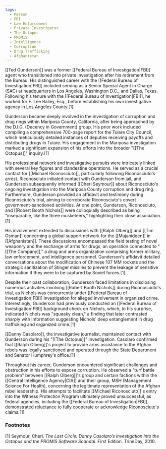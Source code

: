 ```yaml
---
tags:
  - Person
  - FBI
  - Law Enforcement
  - Private Investigator
  - The Octopus
  - PROMIS
  - Intelligence
  - Corruption
  - Drug Trafficking
  - Afghanistan
---
```

[[Ted Gunderson]] was a former [[Federal Bureau of Investigation|FBI]] agent who transitioned into private investigation after his retirement from the Bureau. His distinguished career with the [[Federal Bureau of Investigation|FBI]] included serving as a Senior Special Agent in Charge (SAC) at headquarters in Los Angeles, Washington D.C., and Dallas, Texas. Following his tenure with the [[Federal Bureau of Investigation|FBI]], he worked for F. Lee Bailey, Esq., before establishing his own investigative agency in Los Angeles County.[1]

Gunderson became deeply involved in the investigation of corruption and drug rings within Mariposa County, California, after being approached by the D.I.G. (Decency in Government) group. His prior work included compiling a comprehensive 700-page report for the Tulare City Council, which meticulously detailed instances of deputies receiving payoffs and distributing drugs in Tulare. His engagement in the Mariposa investigation marked a significant expansion of his efforts into the broader "[[The Octopus]]" inquiry.[1]

His professional network and investigative pursuits were intricately linked with several key figures and clandestine operations. He served as a crucial contact for [[Michael Riconosciuto]], particularly following Riconosciuto's arrest. Riconosciuto initiated contact with Gunderson from jail, and Gunderson subsequently informed [[Cheri Seymour]] about Riconosciuto's ongoing investigation into the Mariposa County corruption and drug ring. Furthermore, Gunderson provided an affidavit and testimony during Riconosciuto's trial, aiming to corroborate Riconosciuto's covert government-sanctioned activities. At one point, Gunderson, Riconosciuto, and [[Robert Booth Nichols]] were colloquially described as being "inseparable, like the three musketeers," highlighting their close association.[1]

His involvement extended to discussions with [[Ralph Olberg]] and [[Tim Osman]] concerning a global support network for the [[Mujahideen]] in [[Afghanistan]]. These discussions encompassed the field testing of novel weaponry and the exchange of arms for drugs, an operation connected to "[[The Company]]," a drug and arms organization comprising former military, law enforcement, and intelligence personnel. Gunderson's affidavit detailed conversations about the modification of Chinese 107 MM rockets and the strategic sanitization of Stinger missiles to prevent the leakage of sensitive information if they were to be captured by Soviet forces.[1]

Despite their past collaboration, Gunderson faced limitations in disclosing numerous activities involving [[Robert Booth Nichols]] during Riconosciuto's trial, as Nichols was concurrently under [[Federal Bureau of Investigation|FBI]] investigation for alleged involvement in organized crime. Interestingly, Gunderson had previously conducted an [[Federal Bureau of Investigation|FBI]] background check on Nichols, which, to his surprise, indicated Nichols was "squeaky clean," a finding that later contrasted sharply with information suggesting Nichols' deep entanglement in drug trafficking and organized crime.[1]

[[Danny Casolaro]], the investigative journalist, maintained contact with Gunderson during his "[[The Octopus]]" investigation. Casolaro confirmed that [[Ralph Olberg]]'s project to provide arms assistance to the Afghan rebels was legally sanctioned and operated through the State Department and Senator Humphrey's office.[1]

Throughout his career, Gunderson encountered significant challenges and obstruction in his efforts to expose corruption. He observed a "turf battle problem" between [[Ralph Olberg]]'s group and certain factions within the [[Central Intelligence Agency|CIA]] and their group, MSH (Management Science For Health), concerning the legitimate representation of the Afghan rebel leadership. His attempts to facilitate [[Michael Riconosciuto]]'s entry into the Witness Protection Program ultimately proved unsuccessful, as federal agencies, including the [[Federal Bureau of Investigation|FBI]], demonstrated reluctance to fully cooperate or acknowledge Riconosciuto's claims.[1]

### Footnotes
[1] Seymour, Cheri. *The Last Circle: Danny Casolaro’s Investigation into the Octopus and the PROMIS Software Scandal*. First Edition. TrineDay, 2010.
